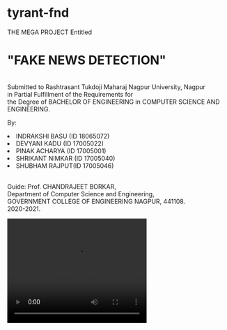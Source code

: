 # tyrant-fnd

THE MEGA PROJECT Entitled 
<br>
<h1>"FAKE NEWS DETECTION"</h1> 
<br>
Submitted to Rashtrasant Tukdoji Maharaj Nagpur University, Nagpur<br>
in Partial Fulfillment of the Requirements for <br> the Degree of BACHELOR OF ENGINEERING in COMPUTER SCIENCE AND ENGINEERING.


By:
<br>
<li>INDRAKSHI BASU (ID 18065072)</li>
<li>DEVYANI KADU (ID 17005022)</li>
<li>PINAK ACHARYA (ID 17005001)</li>
<li>SHRIKANT NIMKAR (ID 17005040)</li>
<li>SHUBHAM RAJPUT(ID 17005046)</li>

<br>

Guide: Prof. CHANDRAJEET BORKAR,<br>
Department of Computer Science and Engineering,<br>
GOVERNMENT COLLEGE OF ENGINEERING NAGPUR, 441108.<br>
2020-2021.



<video width="320" height="240" autoplay>
  <source src="https://uploads-ssl.webflow.com/608730b2bba495f24babe542/6087d37a2889133ff4af9c3f_Truth%20or%20Fake%202020-%204%20tips%20for%20detecting%20fake%20news_Trim-transcode.webm" type="video/mp4">
Your browser does not support the video tag.
</video>

